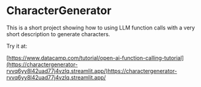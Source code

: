 # CharacterGenerator

This is a short project showing how to using LLM function calls with a very short description to generate characters.

Try it at:

[https://www.datacamp.com/tutorial/open-ai-function-calling-tutorial](https://charactergenerator-rvvq6yy8l42uad77j4vzlq.streamlit.app/)https://charactergenerator-rvvq6yy8l42uad77j4vzlq.streamlit.app/

